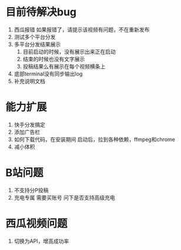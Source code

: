# 目前待解决bug
1. 西瓜报错
  如果报错了，请提示该视频有问题，不在重新发布
2. 测试多个平台分发
3. 多平台分发结果展示
   1. 目前启动的时候，没有展示出来正在启动
   2. 结束的时候也没有文字展示
   3. 投稿结果么有展示在每个视频横条上
4. 底部terminal没有同步输出log
5. 补充说明文档

# 能力扩展
1. 快手分发搞定
2. 添加广告栏
3. 如何下载代码，在安装期间
  启动后，拉到各种依赖，ffmpeg和chrome
4. 减小体积

# B站问题
1. 不支持分P投稿
2. 充电专属
  需要买账号
  问下是否支持高级充电

# 西瓜视频问题
1. 切换为API，增高成功率
